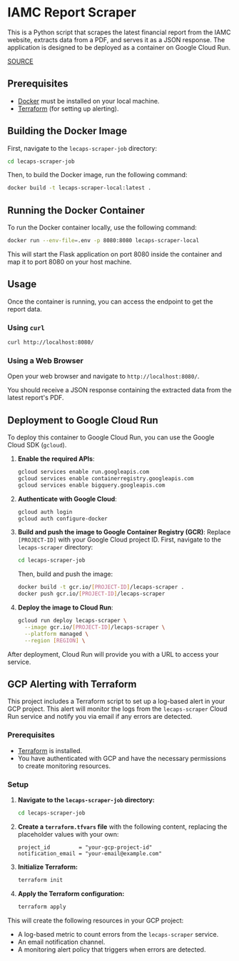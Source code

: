 # IAMC Report Scraper

This is a Python script that scrapes the latest financial report from the IAMC website, extracts data from a PDF, and serves it as a JSON response. The application is designed to be deployed as a container on Google Cloud Run.

[SOURCE](https://www.iamc.com.ar/informeslecap/)

## Prerequisites

- [Docker](https://www.docker.com/get-started) must be installed on your local machine.
- [Terraform](https://www.terraform.io/downloads.html) (for setting up alerting).

## Building the Docker Image

First, navigate to the `lecaps-scraper-job` directory:

```sh
cd lecaps-scraper-job
```

Then, to build the Docker image, run the following command:

```sh
docker build -t lecaps-scraper-local:latest .
```

## Running the Docker Container

To run the Docker container locally, use the following command:

```sh
docker run --env-file=.env -p 8080:8080 lecaps-scraper-local
```

This will start the Flask application on port 8080 inside the container and map it to port 8080 on your host machine.

## Usage

Once the container is running, you can access the endpoint to get the report data.

### Using `curl`

```sh
curl http://localhost:8080/
```

### Using a Web Browser

Open your web browser and navigate to `http://localhost:8080/`.

You should receive a JSON response containing the extracted data from the latest report's PDF.

## Deployment to Google Cloud Run

To deploy this container to Google Cloud Run, you can use the Google Cloud SDK (`gcloud`).

1.  **Enable the required APIs**:
    ```sh
    gcloud services enable run.googleapis.com
    gcloud services enable containerregistry.googleapis.com
    gcloud services enable bigquery.googleapis.com
    ```

2.  **Authenticate with Google Cloud**:
    ```sh
    gcloud auth login
    gcloud auth configure-docker
    ```

3.  **Build and push the image to Google Container Registry (GCR)**:
    Replace `[PROJECT-ID]` with your Google Cloud project ID. First, navigate to the `lecaps-scraper` directory:
    ```sh
    cd lecaps-scraper-job
    ```
    Then, build and push the image:
    ```sh
    docker build -t gcr.io/[PROJECT-ID]/lecaps-scraper .
    docker push gcr.io/[PROJECT-ID]/lecaps-scraper
    ```

4.  **Deploy the image to Cloud Run**:
    ```sh
    gcloud run deploy lecaps-scraper \
      --image gcr.io/[PROJECT-ID]/lecaps-scraper \
      --platform managed \
      --region [REGION] \
    ```

After deployment, Cloud Run will provide you with a URL to access your service.

## GCP Alerting with Terraform

This project includes a Terraform script to set up a log-based alert in your GCP project. This alert will monitor the logs from the `lecaps-scraper` Cloud Run service and notify you via email if any errors are detected.

### Prerequisites

- [Terraform](https://www.terraform.io/downloads.html) is installed.
- You have authenticated with GCP and have the necessary permissions to create monitoring resources.

### Setup

1.  **Navigate to the `lecaps-scraper-job` directory:**
    ```sh
    cd lecaps-scraper-job
    ```

2.  **Create a `terraform.tfvars` file** with the following content, replacing the placeholder values with your own:
    ```
    project_id         = "your-gcp-project-id"
    notification_email = "your-email@example.com"
    ```

3.  **Initialize Terraform:**
    ```sh
    terraform init
    ```

4.  **Apply the Terraform configuration:**
    ```sh
    terraform apply
    ```

This will create the following resources in your GCP project:
- A log-based metric to count errors from the `lecaps-scraper` service.
- An email notification channel.
- A monitoring alert policy that triggers when errors are detected.

